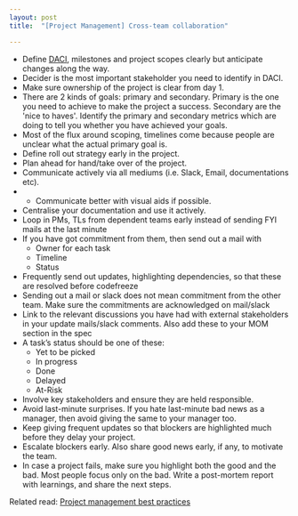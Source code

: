 ```yaml
---
layout: post
title:  "[Project Management] Cross-team collaboration"

---
```


- Define [DACI](https://www.atlassian.com/team-playbook/plays/daci), milestones and project scopes clearly but anticipate changes along the way.
- Decider is the most important stakeholder you need to identify in DACI.
- Make sure ownership of the project is clear from day 1.
- There are 2 kinds of goals: primary and secondary. Primary is the one you need to achieve to make the project a success. Secondary are the 'nice to haves'. Identify the primary and secondary metrics which are doing to tell you whether you have achieved your goals.
- Most of the flux around scoping, timelines come because people are unclear what the actual primary goal is.
- Define roll out strategy early in the project.
- Plan ahead for hand/take over of the project.
- Communicate actively via all mediums (i.e. Slack, Email, documentations etc).
- - Communicate better with visual aids if possible.
- Centralise your documentation and use it actively.
- Loop in PMs, TLs from dependent teams early instead of sending FYI mails at the last minute
- If you have got commitment from them, then send out a mail with
  - Owner for each task
  - Timeline
  - Status
- Frequently send out updates, highlighting dependencies, so that these are resolved before codefreeze
- Sending out a mail or slack does not mean commitment from the other team. Make sure the commitments are acknowledged on mail/slack
- Link to the relevant discussions you have had with external stakeholders in your update mails/slack comments. Also add these to your MOM section in the spec   
- A task’s status should be one of these:
  - Yet to be picked
  - In progress
  - Done
  - Delayed
  - At-Risk
- Involve key stakeholders and ensure they are held responsible.
- Avoid last-minute surprises. If you hate last-minute bad news as a manager, then avoid giving the same to your manager too.
- Keep giving frequent updates so that blockers are highlighted much before they delay your project.
- Escalate blockers early. Also share good news early, if any, to motivate the team.
- In case a project fails, make sure you highlight both the good and the bad. Most people focus only on the bad. Write a post-mortem report with learnings, and share the next steps.

Related read: [Project management best practices](https://manassaloi.com/2020/04/26/rules-project-management.html)
